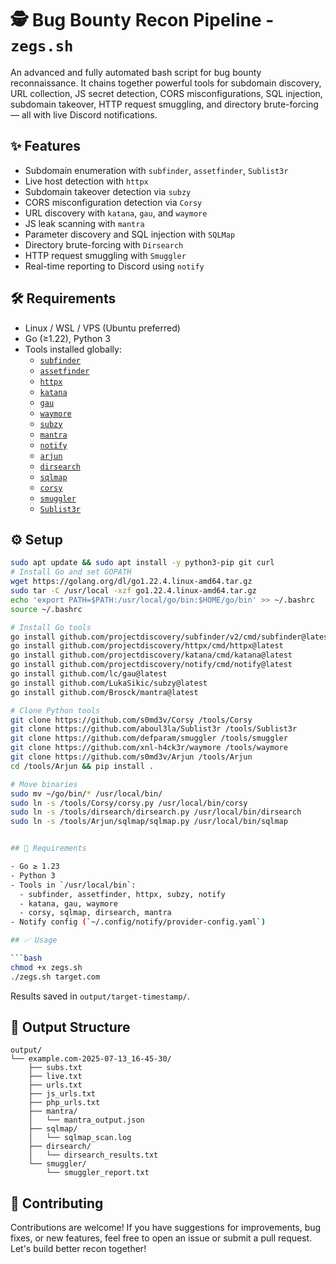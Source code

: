 # 🕵️ Bug Bounty Recon Pipeline - `zegs.sh`

An advanced and fully automated bash script for bug bounty reconnaissance. It chains together powerful tools for subdomain discovery, URL collection, JS secret detection, CORS misconfigurations, SQL injection, subdomain takeover, HTTP request smuggling, and directory brute-forcing — all with live Discord notifications.

## ✨ Features

- Subdomain enumeration with `subfinder`, `assetfinder`, `Sublist3r`
- Live host detection with `httpx`
- Subdomain takeover detection via `subzy`
- CORS misconfiguration detection via `Corsy`
- URL discovery with `katana`, `gau`, and `waymore`
- JS leak scanning with `mantra`
- Parameter discovery and SQL injection with `SQLMap`
- Directory brute-forcing with `Dirsearch`
- HTTP request smuggling with `Smuggler`
- Real-time reporting to Discord using `notify`

## 🛠 Requirements

- Linux / WSL / VPS (Ubuntu preferred)
- Go (≥1.22), Python 3
- Tools installed globally:
  - [`subfinder`](https://github.com/projectdiscovery/subfinder)
  - [`assetfinder`](https://github.com/tomnomnom/assetfinder)
  - [`httpx`](https://github.com/projectdiscovery/httpx)
  - [`katana`](https://github.com/projectdiscovery/katana)
  - [`gau`](https://github.com/lc/gau)
  - [`waymore`](https://github.com/xnl-h4ck3r/waymore)
  - [`subzy`](https://github.com/LukaSikic/subzy)
  - [`mantra`](https://github.com/Brosck/mantra)
  - [`notify`](https://github.com/projectdiscovery/notify)
  - [`arjun`](https://github.com/s0md3v/Arjun)
  - [`dirsearch`](https://github.com/maurosoria/dirsearch)
  - [`sqlmap`](https://github.com/sqlmapproject/sqlmap)
  - [`corsy`](https://github.com/s0md3v/Corsy)
  - [`smuggler`](https://github.com/defparam/smuggler)
  - [`Sublist3r`](https://github.com/aboul3la/Sublist3r)

## ⚙️ Setup

```bash
sudo apt update && sudo apt install -y python3-pip git curl
# Install Go and set GOPATH
wget https://golang.org/dl/go1.22.4.linux-amd64.tar.gz
sudo tar -C /usr/local -xzf go1.22.4.linux-amd64.tar.gz
echo 'export PATH=$PATH:/usr/local/go/bin:$HOME/go/bin' >> ~/.bashrc
source ~/.bashrc

# Install Go tools
go install github.com/projectdiscovery/subfinder/v2/cmd/subfinder@latest
go install github.com/projectdiscovery/httpx/cmd/httpx@latest
go install github.com/projectdiscovery/katana/cmd/katana@latest
go install github.com/projectdiscovery/notify/cmd/notify@latest
go install github.com/lc/gau@latest
go install github.com/LukaSikic/subzy@latest
go install github.com/Brosck/mantra@latest

# Clone Python tools
git clone https://github.com/s0md3v/Corsy /tools/Corsy
git clone https://github.com/aboul3la/Sublist3r /tools/Sublist3r
git clone https://github.com/defparam/smuggler /tools/smuggler
git clone https://github.com/xnl-h4ck3r/waymore /tools/waymore
git clone https://github.com/s0md3v/Arjun /tools/Arjun
cd /tools/Arjun && pip install .

# Move binaries
sudo mv ~/go/bin/* /usr/local/bin/
sudo ln -s /tools/Corsy/corsy.py /usr/local/bin/corsy
sudo ln -s /tools/dirsearch/dirsearch.py /usr/local/bin/dirsearch
sudo ln -s /tools/Arjun/sqlmap/sqlmap.py /usr/local/bin/sqlmap


## 🚀 Requirements

- Go ≥ 1.23
- Python 3
- Tools in `/usr/local/bin`:
  - subfinder, assetfinder, httpx, subzy, notify
  - katana, gau, waymore
  - corsy, sqlmap, dirsearch, mantra
- Notify config (`~/.config/notify/provider-config.yaml`)

## ✅ Usage

```bash
chmod +x zegs.sh
./zegs.sh target.com
```

Results saved in `output/target-timestamp/`.

## 📁 Output Structure

```
output/
└── example.com-2025-07-13_16-45-30/
    ├── subs.txt
    ├── live.txt
    ├── urls.txt
    ├── js_urls.txt
    ├── php_urls.txt
    ├── mantra/
    │   └── mantra_output.json
    ├── sqlmap/
    │   └── sqlmap_scan.log
    ├── dirsearch/
    │   └── dirsearch_results.txt
    └── smuggler/
        └── smuggler_report.txt
```



## 🤝 Contributing

Contributions are welcome! If you have suggestions for improvements, bug fixes, or new features, feel free to open an issue or submit a pull request. Let's build better recon together!
